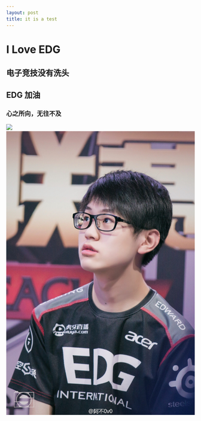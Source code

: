 ```yaml
---
layout: post
title: it is a test
---
```


# I Love EDG #

## 电子竞技没有洗头 ##

## EDG 加油 ##

### 心之所向，无往不及 ###


![](/images/posts/test/image1.jpg)
![](/images/posts/test/image2.jpg)
